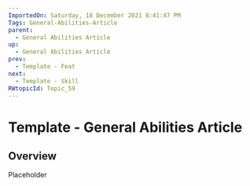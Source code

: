 ```yaml
---
ImportedOn: Saturday, 18 December 2021 8:41:47 PM
Tags: General-Abilities-Article
parent:
  - General Abilities Article
up:
  - General Abilities Article
prev:
  - Template - Feat
next:
  - Template - Skill
RWtopicId: Topic_59
---
```

# Template - General Abilities Article
## Overview
Placeholder

